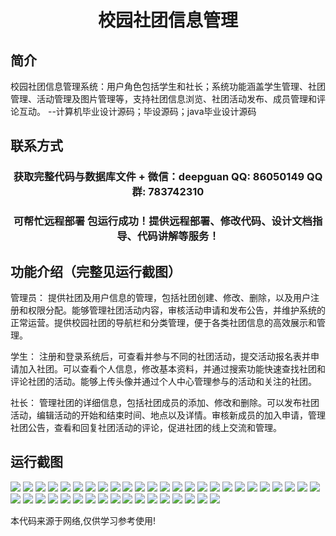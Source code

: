 <p><h1 align="center">校园社团信息管理</h1></p>

## 简介
校园社团信息管理系统：用户角色包括学生和社长；系统功能涵盖学生管理、社团管理、活动管理及图片管理等，支持社团信息浏览、社团活动发布、成员管理和评论互动。    --计算机毕业设计源码；毕设源码；java毕业设计源码


## 联系方式
<p><h3 align="center">获取完整代码与数据库文件 + 微信：deepguan QQ: 86050149 QQ群: 783742310</h3></p>
<p><h3 align="center">可帮忙远程部署 包运行成功！提供远程部署、修改代码、设计文档指导、代码讲解等服务！</h3></p>

## 功能介绍（完整见运行截图）
管理员： 提供社团及用户信息的管理，包括社团创建、修改、删除，以及用户注册和权限分配。能够管理社团活动内容，审核活动申请和发布公告，并维护系统的正常运营。提供校园社团的导航栏和分类管理，便于各类社团信息的高效展示和管理。

学生： 注册和登录系统后，可查看并参与不同的社团活动，提交活动报名表并申请加入社团。可以查看个人信息，修改基本资料，并通过搜索功能快速查找社团和评论社团的活动。能够上传头像并通过个人中心管理参与的活动和关注的社团。

社长： 管理社团的详细信息，包括社团成员的添加、修改和删除。可以发布社团活动，编辑活动的开始和结束时间、地点以及详情。审核新成员的加入申请，管理社团公告，查看和回复社团活动的评论，促进社团的线上交流和管理。


## 运行截图
![](https://bs-1329754181.cos.ap-shanghai.myqcloud.com/spring/campusClubManagement/img/001.jpg)
![](https://bs-1329754181.cos.ap-shanghai.myqcloud.com/spring/campusClubManagement/img/002.jpg)
![](https://bs-1329754181.cos.ap-shanghai.myqcloud.com/spring/campusClubManagement/img/003.jpg)
![](https://bs-1329754181.cos.ap-shanghai.myqcloud.com/spring/campusClubManagement/img/004.jpg)
![](https://bs-1329754181.cos.ap-shanghai.myqcloud.com/spring/campusClubManagement/img/005.jpg)
![](https://bs-1329754181.cos.ap-shanghai.myqcloud.com/spring/campusClubManagement/img/006.jpg)
![](https://bs-1329754181.cos.ap-shanghai.myqcloud.com/spring/campusClubManagement/img/007.jpg)
![](https://bs-1329754181.cos.ap-shanghai.myqcloud.com/spring/campusClubManagement/img/008.jpg)
![](https://bs-1329754181.cos.ap-shanghai.myqcloud.com/spring/campusClubManagement/img/009.jpg)
![](https://bs-1329754181.cos.ap-shanghai.myqcloud.com/spring/campusClubManagement/img/010.jpg)
![](https://bs-1329754181.cos.ap-shanghai.myqcloud.com/spring/campusClubManagement/img/011.jpg)
![](https://bs-1329754181.cos.ap-shanghai.myqcloud.com/spring/campusClubManagement/img/012.jpg)
![](https://bs-1329754181.cos.ap-shanghai.myqcloud.com/spring/campusClubManagement/img/013.jpg)
![](https://bs-1329754181.cos.ap-shanghai.myqcloud.com/spring/campusClubManagement/img/014.jpg)
![](https://bs-1329754181.cos.ap-shanghai.myqcloud.com/spring/campusClubManagement/img/015.jpg)
![](https://bs-1329754181.cos.ap-shanghai.myqcloud.com/spring/campusClubManagement/img/016.jpg)
![](https://bs-1329754181.cos.ap-shanghai.myqcloud.com/spring/campusClubManagement/img/017.jpg)
![](https://bs-1329754181.cos.ap-shanghai.myqcloud.com/spring/campusClubManagement/img/018.jpg)
![](https://bs-1329754181.cos.ap-shanghai.myqcloud.com/spring/campusClubManagement/img/019.jpg)
![](https://bs-1329754181.cos.ap-shanghai.myqcloud.com/spring/campusClubManagement/img/020.jpg)
![](https://bs-1329754181.cos.ap-shanghai.myqcloud.com/spring/campusClubManagement/img/021.jpg)
![](https://bs-1329754181.cos.ap-shanghai.myqcloud.com/spring/campusClubManagement/img/022.jpg)
![](https://bs-1329754181.cos.ap-shanghai.myqcloud.com/spring/campusClubManagement/img/023.jpg)
![](https://bs-1329754181.cos.ap-shanghai.myqcloud.com/spring/campusClubManagement/img/024.jpg)
![](https://bs-1329754181.cos.ap-shanghai.myqcloud.com/spring/campusClubManagement/img/025.jpg)
![](https://bs-1329754181.cos.ap-shanghai.myqcloud.com/spring/campusClubManagement/img/026.jpg)
![](https://bs-1329754181.cos.ap-shanghai.myqcloud.com/spring/campusClubManagement/img/027.jpg)
![](https://bs-1329754181.cos.ap-shanghai.myqcloud.com/spring/campusClubManagement/img/028.jpg)
![](https://bs-1329754181.cos.ap-shanghai.myqcloud.com/spring/campusClubManagement/img/029.jpg)
![](https://bs-1329754181.cos.ap-shanghai.myqcloud.com/spring/campusClubManagement/img/030.jpg)
![](https://bs-1329754181.cos.ap-shanghai.myqcloud.com/spring/campusClubManagement/img/031.jpg)
![](https://bs-1329754181.cos.ap-shanghai.myqcloud.com/spring/campusClubManagement/img/032.jpg)
![](https://bs-1329754181.cos.ap-shanghai.myqcloud.com/spring/campusClubManagement/img/033.jpg)
![](https://bs-1329754181.cos.ap-shanghai.myqcloud.com/spring/campusClubManagement/img/034.jpg)
![](https://bs-1329754181.cos.ap-shanghai.myqcloud.com/spring/campusClubManagement/img/035.jpg)
![](https://bs-1329754181.cos.ap-shanghai.myqcloud.com/spring/campusClubManagement/img/036.jpg)
![](https://bs-1329754181.cos.ap-shanghai.myqcloud.com/spring/campusClubManagement/img/037.jpg)
![](https://bs-1329754181.cos.ap-shanghai.myqcloud.com/spring/campusClubManagement/img/038.jpg)
![](https://bs-1329754181.cos.ap-shanghai.myqcloud.com/spring/campusClubManagement/img/039.jpg)
![](https://bs-1329754181.cos.ap-shanghai.myqcloud.com/spring/campusClubManagement/img/040.jpg)
![](https://bs-1329754181.cos.ap-shanghai.myqcloud.com/spring/campusClubManagement/img/041.jpg)
![](https://bs-1329754181.cos.ap-shanghai.myqcloud.com/spring/campusClubManagement/img/042.jpg)

<p>本代码来源于网络,仅供学习参考使用!</p>
